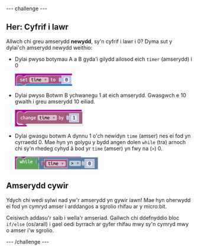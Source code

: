 \--- challenge \---

## Her: Cyfrif i lawr

Allwch chi greu amserydd **newydd**, sy'n cyfrif i lawr i 0? Dyma sut y dylai'ch amserydd newydd weithio:

+ Dylai pwyso botymau A a B gyda'i gilydd ailosod eich `timer` (amserydd) i 0
    
    ![sgrinlun](images/clock-challenge-1.png)

+ Dylai pwyso Botwm B ychwanegu 1 at eich amserydd. Gwasgwch e 10 gwaith i greu amserydd 10 eiliad.
    
    ![sgrinlun](images/clock-challenge-2.png)

+ Dylai gwasgu botwm A dynnu 1 o'ch newidyn `time` (amser) nes ei fod yn cyrraedd 0. Mae hyn yn golygu y bydd angen dolen `while` (tra) arnoch chi sy'n rhedeg cyhyd â bod yr `time` (amser) yn fwy na (`>`) 0.
    
    ![sgrinlun](images/clock-challenge-3.png)

## Amserydd cywir

Ydych chi wedi sylwi nad yw'r amserydd yn gywir iawn! Mae hyn oherwydd ei fod yn cymryd amser i arddangos a sgrolio rhifau ar y micro:bit.

Ceisiwch addasu'r saib i wella'r amseriad. Gallwch chi ddefnyddio bloc `if/else` (os/arall) i gael oedi byrrach ar gyfer rhifau mwy sy'n cymryd mwy o amser i'w sgrolio.

\--- /challenge \---